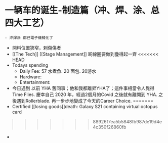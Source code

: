 # 一辆车的诞生-制造篇（冲、焊、涂、总四大工艺）
	- 沖焊涂 都已電子機械化了
- 開料位置狹窄，剌傷傷者
- [[The Tech]] [[Stage Management]] 啲線圈要做到疊得起一齊
<<<<<<< HEAD
- Todays spending
	- Daily Fee: 57 水煮魚.  20 面包. 20游水
	- Hardware:
	- Entertainment:
- 今日遇到 以前 YHA 舊同事；他和我都離昇YHA了；這件事相當令人覺得Time Flies. 慶幸自己 2020 年，經過2個月的Covid 之後就有離開到 YHA. 之後遇到Rollerblade. 再一步步地變成了今天的Career Choice.
=======
- Certified [[losing goods]]death: Galaxy   S21 containing virtual octopus card
>>>>>>> 88926f7ea5b5848fb987de19d4e4c350f26860fb
-